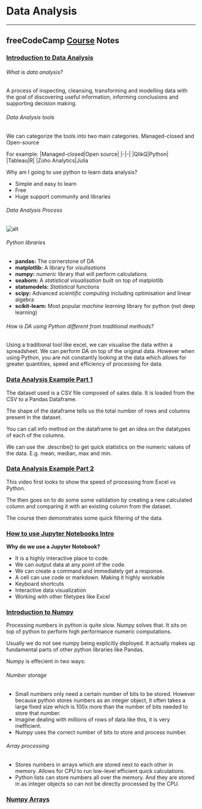 # Data Analysis
***
## freeCodeCamp [Course](https://www.freecodecamp.org/learn/data-analysis-with-python/) Notes

### [Introduction to Data Analysis](https://www.freecodecamp.org/learn/data-analysis-with-python/data-analysis-with-python-course/introduction-to-data-analysis)

###### What is data analysis?
A process of inspecting, cleansing, transforming and modelling data with the goal of discovering useful information, informing conclusions and supporting decision making.

###### Data Analysis tools
We can categorize the tools into two main categories. Managed-closed and Open-source

For example:
|Managed-closed|Open source|
|-|-|
|QlikQ|Python|
|Tableau|R|
|Zoho Analytics|Julia

Why am I going to use python to learn data analysis?
 - Simple and easy to learn
 - Free
 - Huge support community and libraries

###### Data Analysis Process
![alt](img/sc-fcc-datapipeline.png)

###### Python libraries
- **pandas:** The cornerstone of DA
- **matplotlib:** A library for *visulisations*
- **numpy:** *numeric* library that will perform calculations
- **seaborn:** A *statistical visualisation* built on top of matplotlib
- **statsmodels:** *Statistical* functions
- **scipy:** Advanced *scientific computing* including optimisation and linear algebra
- **scikit-learn:** Most popular *machine learning* library for python (not deep learning)

###### How is DA using Python different from traditional methods?
Using a traditional tool like excel, we can visualise the data within a spreadsheet. We can perform DA on top of the original data. However when using Python, you are not constantly looking at the data which allows for greater quantities, speed and efficiency of processing for data. 

### [Data Analysis Example Part 1](https://www.freecodecamp.org/learn/data-analysis-with-python/data-analysis-with-python-course/data-analysis-example-a)

The dataset used is a CSV file composed of sales data. It is loaded from the CSV to a Pandas Dataframe.

The shape of the dataframe tells us the total number of rows and columns present in the dataset.

You can call info method on the dataframe to get an idea on the datatypes of each of the columns.

We can use the .describe() to get quick statistics on the numeric values of the data. E.g. mean, median, max and min. 

### [Data Analysis Example Part 2](https://www.freecodecamp.org/learn/data-analysis-with-python/data-analysis-with-python-course/data-analysis-example-b)

This video first looks to show the speed of processing from Excel vs Python. 

The then goes on to do some some validation by creating a new calculated column and comparing it with an existing column from the dataset. 

The course then demonstrates some quick filtering of the data.

### [How to use Jupyter Notebooks Intro](https://www.freecodecamp.org/learn/data-analysis-with-python/data-analysis-with-python-course/how-to-use-jupyter-notebooks-intro)

**Why do we use a Jupyter Notebook?**
- It is a highly interactive place to code.
- We can output data at any point of the code.
- We can create a command and immediately get a response. 
- A cell can use code or markdown. Making it highly workable
- Keyboard shortcuts
- Interactive data visualization
- Working with other filetypes like Excel

### [Introduction to Numpy](https://www.freecodecamp.org/learn/data-analysis-with-python/data-analysis-with-python-course/numpy-introduction-a)

Processing numbers in python is quite slow. Numpy solves that. It sits on top of python to perform high performance numeric computations.

Usually we do not see numpy being explicitly deployed. It actually makes up fundamental parts of other python libraries like Pandas.

Numpy is effecient in two ways:
###### Number storage
- Small numbers only need a certain number of bits to be stored. However because python stores numbers as an integer object, it often takes a large fixed size which is 100x more than the number of bits needed to store that number. 
- Imagine dealing with millions of rows of data like this, it is very inefficient.
- Numpy uses the correct number of bits to store and process number.

###### Array processing
- Stores numbers in arrays which are stored next to each other in memory. Allows for CPU to run low-level efficient quick calculations.
- Python lists can store numbers all over the memory. And they are stored in as integer objects so can not be directly processed by the CPU. 

### [Numpy Arrays](https://www.freecodecamp.org/learn/data-analysis-with-python/data-analysis-with-python-course/numpy-arrays)

